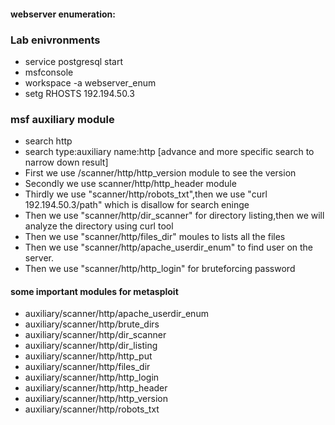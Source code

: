#### webserver enumeration:
### Lab enivronments
- service postgresql start
- msfconsole
- workspace -a webserver_enum
- setg RHOSTS 192.194.50.3
### msf auxiliary module
- search http
- search type:auxiliary name:http [advance and more specific search to narrow down result]
- First we use /scanner/http/http_version module to see the version
- Secondly we use scanner/http/http_header module
- Thirdly we use "scanner/http/robots_txt",then we use "curl 192.194.50.3/path" which is disallow for search eninge
- Then we use "scanner/http/dir_scanner" for directory listing,then we will analyze the directory using curl tool
- Then we use "scanner/http/files_dir"  moules to lists all the files
- Then we use "scanner/http/apache_userdir_enum"  to find user on the server.
- Then we use "scanner/http/http_login" for bruteforcing password

#### some important modules for metasploit
- auxiliary/scanner/http/apache_userdir_enum
- auxiliary/scanner/http/brute_dirs
- auxiliary/scanner/http/dir_scanner
- auxiliary/scanner/http/dir_listing
- auxiliary/scanner/http/http_put
- auxiliary/scanner/http/files_dir
- auxiliary/scanner/http/http_login
- auxiliary/scanner/http/http_header
- auxiliary/scanner/http/http_version
- auxiliary/scanner/http/robots_txt
